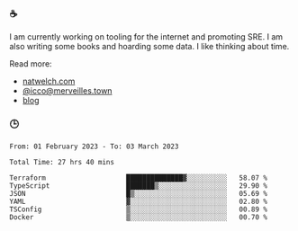 ### ☕

I am currently working on tooling for the internet and promoting SRE. I am also writing some books and hoarding some data. I like thinking about time. 

Read more:

 - [natwelch.com](https://natwelch.com)
 - [@icco@merveilles.town](https://merveilles.town/@icco)
 - [blog](https://writing.natwelch.com)

### 🕒

<!--START_SECTION:waka-->

```text
From: 01 February 2023 - To: 03 March 2023

Total Time: 27 hrs 40 mins

Terraform                    ██████████████▓░░░░░░░░░░   58.07 %
TypeScript                   ███████▒░░░░░░░░░░░░░░░░░   29.90 %
JSON                         █▒░░░░░░░░░░░░░░░░░░░░░░░   05.69 %
YAML                         ▓░░░░░░░░░░░░░░░░░░░░░░░░   02.80 %
TSConfig                     ▒░░░░░░░░░░░░░░░░░░░░░░░░   00.89 %
Docker                       ▒░░░░░░░░░░░░░░░░░░░░░░░░   00.70 %
```

<!--END_SECTION:waka-->
